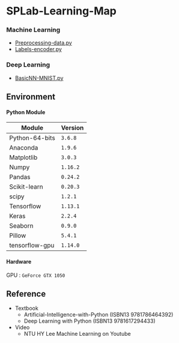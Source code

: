 # SPLab-Learning-Map

### Machine Learning
* [Preprocessing-data.py](ML/Preprocessing-data.py)
* [Labels-encoder.py](ML/Labels-encoder.py)
### Deep Learning
* [BasicNN-MNIST.py](DL/BasicNN-MNIST.py)

## Environment
#### Python Module
|Module|Version|
|-|-|
|Python-64-bits|`3.6.8`|
|Anaconda|`1.9.6`|
|Matplotlib|`3.0.3`|
|Numpy|`1.16.2`|
|Pandas|`0.24.2`|
|Scikit-learn|`0.20.3`|
|scipy|`1.2.1`|
|Tensorflow|`1.13.1`|
|Keras|`2.2.4`|
|Seaborn|`0.9.0`|
|Pillow|`5.4.1`|
|tensorflow-gpu|`1.14.0`|

#### Hardware

GPU :  `GeForce GTX 1050`
## Reference
* Textbook
  - Artificial-Intelligence-with-Python (ISBN13 9781786464392)
  - Deep Learning with Python (ISBN13 9781617294433)
* Video
  - NTU HY Lee Machine Learning on Youtube

